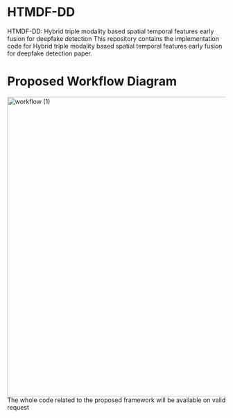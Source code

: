 # HTMDF-DD
HTMDF-DD: Hybrid triple modality based spatial temporal features early fusion for deepfake detection
This repository contains the implementation code for Hybrid triple modality based spatial temporal features early fusion for deepfake detection paper.
# Proposed Workflow Diagram
<img width="796" height="691" alt="workflow (1)" src="https://github.com/user-attachments/assets/cf1b1e45-5fb7-469f-b707-fdf1bb33ab05" />
The whole code related to the proposed framework will be available on valid request
